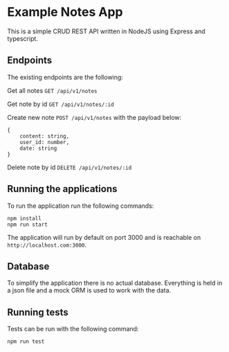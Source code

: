 # Example Notes App

This is a simple CRUD REST API written in NodeJS using Express and typescript.

## Endpoints

The existing endpoints are the following:

Get all notes `GET /api/v1/notes`

Get note by id  `GET /api/v1/notes/:id`

Create new note `POST /api/v1/notes`
with the payload below:

```
{
    content: string,
    user_id: number,
    date: string
}
```


Delete note by id `DELETE /api/v1/notes/:id`

## Running the applications

To run the application run the following commands:

```
npm install
npm run start
```

The application will run by default on port 3000 and is reachable on `http://localhost.com:3000`.


## Database

To simplify the application there is no actual database. Everything is held in a json file and a mock ORM is used to work with the data.


## Running tests

Tests can be run with the following command:
``` 
npm run test
```
